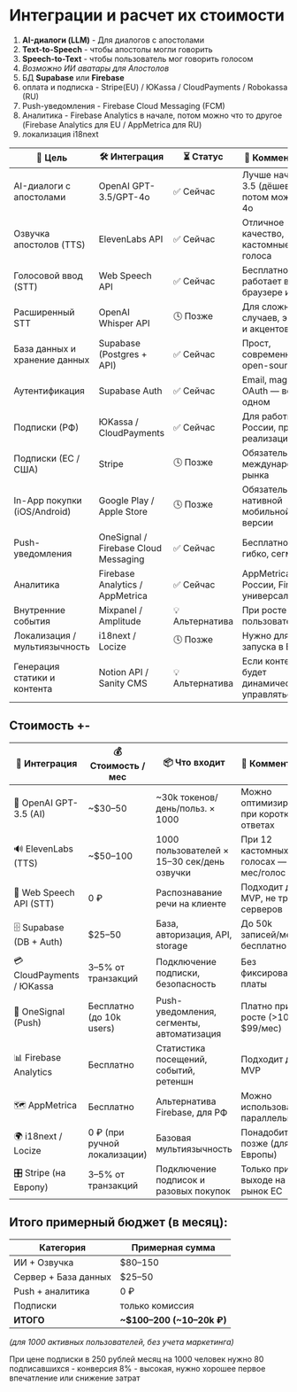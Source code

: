 # Интеграции и расчет их стоимости

1. **AI-диалоги (LLM)** - Для диалогов с апостолами
2. **Text-to-Speech**  - чтобы апостолы могли говорить 
3. **Speech-to-Text** - чтобы пользователь мог говорить голосом
4. *Возможно ИИ аватары для Апостолов*
5. БД **Supabase** или **Firebase**
6. оплата и подписка - Stripe(EU) / ЮKassa / CloudPayments / Robokassa (RU)
7. Push-уведомления - Firebase Cloud Messaging (FCM)
8. Аналитика - Firebase Analytics в начале, потом можно что то другое (Firebase Analytics для EU / AppMetrica для RU)
9. локализация i18next

| 📌 Цель | 🛠️ Интеграция | ⏳ Статус | 💬 Комментарий |
| --- | --- | --- | --- |
| AI-диалоги с апостолами | OpenAI GPT-3.5/GPT-4o | ✅ Сейчас | Лучше начать с 3.5 (дёшево), потом можно на 4o |
| Озвучка апостолов (TTS) | ElevenLabs API | ✅ Сейчас | Отличное качество, кастомные голоса |
| Голосовой ввод (STT) | Web Speech API | ✅ Сейчас | Бесплатно, работает в браузере и RN |
| Расширенный STT | OpenAI Whisper API | 🕓 Позже | Для сложных случаев, эмоций и акцентов |
| База данных и хранение данных | Supabase (Postgres + API) | ✅ Сейчас | Прост, современный, open-source |
| Аутентификация | Supabase Auth | ✅ Сейчас | Email, magic link, OAuth — всё в одном |
| Подписки (РФ) | ЮKassa / CloudPayments | ✅ Сейчас | Для работы в России, простая реализация |
| Подписки (ЕС / США) | Stripe | 🕓 Позже | Обязательно для международного рынка |
| In-App покупки (iOS/Android) | Google Play / Apple Store | 🕓 Позже | Обязательно при нативной мобильной версии |
| Push-уведомления | OneSignal / Firebase Cloud Messaging | ✅ Сейчас | Бесплатно, гибко, сегменты |
| Аналитика | Firebase Analytics / AppMetrica | ✅ Сейчас | AppMetrica для России, Firebase универсальнее |
| Внутренние события | Mixpanel / Amplitude | 💡 Альтернатива | При росте >10k пользователей |
| Локализация / мультиязычность | i18next / Locize | 🕓 Позже | Нужно для запуска в Европу |
| Генерация статики и контента | Notion API / Sanity CMS | 💡 Альтернатива | Если контент будет динамически управляться |

## Стоимость +-

| 🧩 Интеграция | 💰 Стоимость / мес | 📦 Что входит | 💬 Комментарий |
| --- | --- | --- | --- |
| 🧠 OpenAI GPT-3.5 (AI) | ~$30–50 | ~30k токенов/день/польз. × 1000 | Можно оптимизировать при коротких ответах |
| 🔊 ElevenLabs (TTS) | ~$50–100 | 1000 пользователей × 15–30 сек/день озвучки | При 12 кастомных голосах — ± $5/мес/голос |
| 🎤 Web Speech API (STT) | 0 ₽ | Распознавание речи на клиенте | Подходит для MVP, не требует серверов |
| 🗄️ Supabase (DB + Auth) | $25–50 | База, авторизация, API, storage | До 50k записей/мес бесплатно |
| 💳 CloudPayments / ЮKassa | 3–5% от транзакций | Подключение подписки, безопасность | Без фиксированной платы |
| 🔔 OneSignal (Push) | Бесплатно (до 10k users) | Push-уведомления, сегменты, автоматизация | Платно при росте (>10k, $99/мес) |
| 📊 Firebase Analytics | Бесплатно | Статистика посещений, событий, ретеншн | Подходит для MVP |
| 🗺️ AppMetrica | Бесплатно | Альтернатива Firebase, для РФ | Можно использовать параллельно |
| 🌍 i18next / Locize | 0 ₽ (при ручной локализации) | Базовая мультиязычность | Понадобится позже (для Европы) |
| 🎛️ Stripe (на Европу) | 3–5% от транзакций | Подключение подписок и разовых покупок | Только при выходе на рынок ЕС |

## Итого примерный бюджет (в месяц):

| Категория | Примерная сумма |
| --- | --- |
| ИИ + Озвучка | $80–150 |
| Сервер + База данных | $25–50 |
| Push + аналитика | 0 ₽ |
| Подписки | только комиссия |
| **ИТОГО** | **~$100–200 (~10–20k ₽)** |

*(для 1000 активных пользователей, без учета маркетинга)*

При цене подписки в 250 рублей месяц на 1000 человек нужно 80 подписавшихся - конверсия 8% - высокая, нужно хорошее первое впечатление или снижение затрат